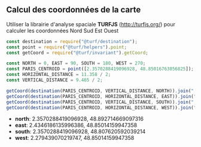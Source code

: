 ## Calcul des coordonnées de la carte

Utiliser la librairie d'analyse spaciale **TURFJS** (http://turfjs.org/) pour calculer les coordonnées Nord Sud Est Ouest

```js
const destination = require("@turf/destination");
const point = require("@turf/helpers").point;
const getCoord = require("@turf/invariant").getCoord;

const NORTH = 0, EAST = 90, SOUTH = 180, WEST = 270;
const PARIS_CENTROID = point([2.3570288419096928, 48.85016763056825]);
const HORIZONTAL_DISTANCE = 11.358 / 2;
const VERTICAL_DISTANCE = 9.465 / 2;

getCoord(destination(PARIS_CENTROID, VERTICAL_DISTANCE, NORTH)).join(", ");
getCoord(destination(PARIS_CENTROID, HORIZONTAL_DISTANCE, EAST)).join(", ");
getCoord(destination(PARIS_CENTROID, VERTICAL_DISTANCE, SOUTH)).join(", ");
getCoord(destination(PARIS_CENTROID, HORIZONTAL_DISTANCE, WEST)).join(", ");
```

- **north**: 2.3570288419096928, 48.892714669097316  
- **east**: 2.4346186135996386, 48.85014159947358  
- **south**: 2.3570288419096928, 48.807620592039214  
- **west**: 2.279439070219747, 48.85014159947358  
